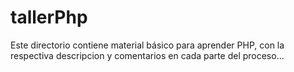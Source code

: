 tallerPhp
=========

Este directorio contiene material básico para aprender PHP, con la respectiva descripcion y comentarios en cada parte del proceso...
